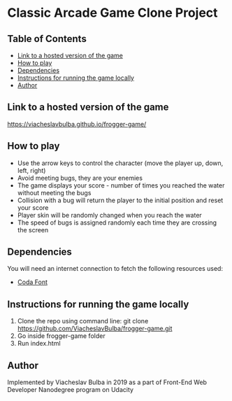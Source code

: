 # Classic Arcade Game Clone Project

## Table of Contents

* [Link to a hosted version of the game](#link-to-a-hosted-version-of-the-game)
* [How to play](#how-to-play)
* [Dependencies](#dependencies)
* [Instructions for running the game locally](#instructions-for-running-the-game-locally)
* [Author](#author)

## Link to a hosted version of the game

https://viacheslavbulba.github.io/frogger-game/

## How to play

* Use the arrow keys to control the character (move the player up, down, left, right)
* Avoid meeting bugs, they are your enemies
* The game displays your score - number of times you reached the water without meeting the bugs
* Collision with a bug will return the player to the initial position and reset your score
* Player skin will be randomly changed when you reach the water
* The speed of bugs is assigned randomly each time they are crossing the screen

## Dependencies

You will need an internet connection to fetch the following resources used:

* [Coda Font](https://fonts.googleapis.com/css?family=Coda)

## Instructions for running the game locally

1. Clone the repo using command line: git clone https://github.com/ViacheslavBulba/frogger-game.git
2. Go inside frogger-game folder
3. Run index.html

## Author

Implemented by Viacheslav Bulba in 2019 as a part of Front-End Web Developer Nanodegree program on Udacity
